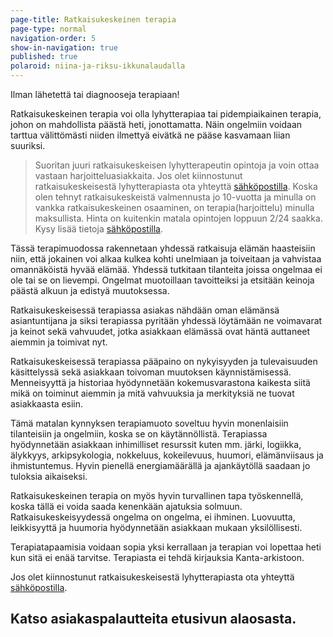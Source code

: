 ```yaml
---
page-title: Ratkaisukeskeinen terapia
page-type: normal
navigation-order: 5
show-in-navigation: true
published: true
polaroid: niina-ja-riksu-ikkunalaudalla
---
```

Ilman lähetettä tai diagnooseja terapiaan!

Ratkaisukeskeinen terapia voi olla lyhytterapiaa tai pidempiaikainen terapia, johon on mahdollista päästä heti, jonottamatta. Näin ongelmiin voidaan tarttua välittömästi niiden ilmettyä eivätkä ne pääse kasvamaan liian suuriksi.

> Suoritan juuri ratkaisukeskeisen lyhytterapeutin opintoja ja voin ottaa vastaan harjoitteluasiakkaita. Jos olet kiinnostunut ratkaisukeskeisestä lyhytterapiasta ota yhteyttä [sähköpostilla](/ota-yhteytta). Koska olen tehnyt ratkaisukeskeistä valmennusta jo 10-vuotta ja minulla on vankka ratkaisukeskeinen osaaminen, on terapia(harjoittelu) minulla maksullista. Hinta on kuitenkin matala opintojen loppuun 2/24 saakka. Kysy lisää tietoja [sähköpostilla](/ota-yhteytta).

Tässä terapimuodossa rakennetaan yhdessä ratkaisuja elämän haasteisiin niin, että jokainen voi alkaa kulkea kohti unelmiaan ja toiveitaan ja vahvistaa omannäköistä hyvää elämää. Yhdessä tutkitaan tilanteita joissa ongelmaa ei ole tai se on lievempi. Ongelmat muotoillaan tavoitteiksi ja etsitään keinoja päästä alkuun ja edistyä muutoksessa.

Ratkaisukeskeisessä terapiassa asiakas nähdään oman elämänsä asiantuntijana ja siksi terapiassa pyritään yhdessä löytämään ne voimavarat ja keinot sekä vahvuudet, jotka asiakkaan elämässä ovat häntä auttaneet aiemmin ja toimivat nyt. 

Ratkaisukeskeisessä terapiassa pääpaino on nykyisyyden ja tulevaisuuden käsittelyssä sekä asiakkaan toivoman muutoksen käynnistämisessä. Menneisyyttä ja historiaa hyödynnetään kokemusvarastona kaikesta siitä mikä on toiminut aiemmin ja mitä vahvuuksia ja merkityksiä ne tuovat asiakkaasta esiin. 

Tämä matalan kynnyksen terapiamuoto soveltuu hyvin monenlaisiin tilanteisiin ja ongelmiin, koska se on käytännöllistä. Terapiassa hyödynnetään asiakkaan inhimilliset resurssit kuten mm. järki, logiikka, älykkyys, arkipsykologia, nokkeluus, kokeilevuus, huumori, elämänviisaus ja ihmistuntemus. Hyvin pienellä energiamäärällä ja ajankäytöllä saadaan jo tuloksia aikaiseksi. 

Ratkaisukeskeinen terapia on myös hyvin turvallinen tapa työskennellä, koska tällä ei voida saada kenenkään ajatuksia solmuun. Ratkaisukeskeisyydessä ongelma on ongelma, ei ihminen. Luovuutta, leikkisyyttä ja huumoria hyödynnetään asiakkaan mukaan yksilöllisesti.

Terapiatapaamisia voidaan sopia yksi kerrallaan ja terapian voi lopettaa heti kun sitä ei enää tarvitse. Terapiasta ei tehdä kirjauksia Kanta-arkistoon.

Jos olet kiinnostunut ratkaisukeskeisestä lyhytterapiasta ota yhteyttä [sähköpostilla](/ota-yhteytta). 

## Katso asiakaspalautteita etusivun alaosasta.

